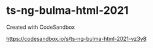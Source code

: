 # ts-ng-bulma-html-2021
Created with CodeSandbox

https://codesandbox.io/s/ts-ng-bulma-html-2021-vz3y8
